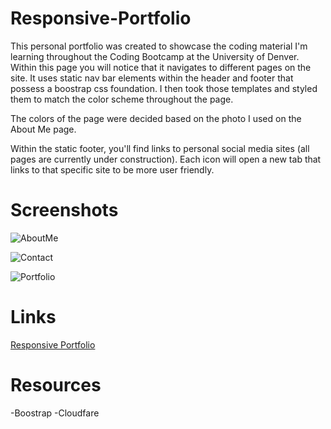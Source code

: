 # Responsive-Portfolio

This personal portfolio was created to showcase the coding material I'm learning throughout the Coding Bootcamp at the University of Denver. Within this page you will notice that it navigates to different pages on the site. It uses static nav bar elements within the header and footer that possess a boostrap css foundation. I then took those templates and styled them to match the color scheme throughout the page. 

The colors of the page were decided based on the photo I used on the About Me page.

Within the static footer, you'll find links to personal social media sites (all pages are currently under construction). Each icon will open a new tab that links to that specific site to be more user friendly. 

# Screenshots
![AboutMe](https://user-images.githubusercontent.com/68487859/95011836-e3f97b00-05f0-11eb-9562-97d80bbeeab9.png)

![Contact](https://user-images.githubusercontent.com/68487859/95011845-f378c400-05f0-11eb-8ce9-7d6b089faa7f.png)

![Portfolio](https://user-images.githubusercontent.com/68487859/95011850-fc699580-05f0-11eb-974b-1d659473d028.png)

# Links

<a href="https://lhafoka13.github.io/Responsive-Portfolio/">Responsive Portfolio</a>



# Resources

-Boostrap
-Cloudfare

